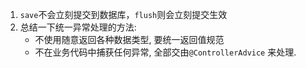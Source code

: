 1. `save`不会立刻提交到数据库，`flush`则会立刻提交生效
2. 总结一下统一异常处理的方法:
	- 不使用随意返回各种数据类型, 要统一返回值规范
	- 不在业务代码中捕获任何异常, 全部交由`@ControllerAdvice`  来处理.
<!--stackedit_data:
eyJoaXN0b3J5IjpbLTE2MzAwODY4MzksLTkyMTcyNjAwMl19
-->